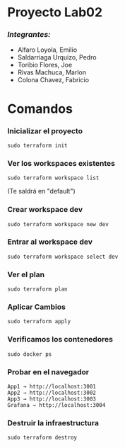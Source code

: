 # **Proyecto Lab02**
### *Integrantes:*
- Alfaro Loyola, Emilio
- Saldarriaga Urquizo, Pedro
- Toribio Flores, Joe
- Rivas Machuca, Marlon
- Colona Chavez, Fabricio

# Comandos
   ### Inicializar el proyecto
    sudo terraform init
   ### Ver los workspaces existentes
    sudo terraform workspace list
   (Te saldrá en "default")
   ### Crear workspace dev
    sudo terraform workspace new dev
   ### Entrar al workspace dev
    sudo terraform workspace select dev
   ### Ver el plan
    sudo terraform plan
   ### Aplicar Cambios
    sudo terraform apply
   ### Verificamos los contenedores
    sudo docker ps
   ### Probar en el navegador
    App1 → http://localhost:3001
    App2 → http://localhost:3002
    App3 → http://localhost:3003
    Grafana → http://localhost:3004
   ### Destruir la infraestructura
    sudo terraform destroy
